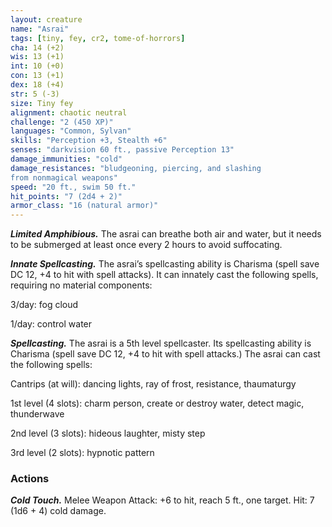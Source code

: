 ```yaml
---
layout: creature
name: "Asrai"
tags: [tiny, fey, cr2, tome-of-horrors]
cha: 14 (+2)
wis: 13 (+1)
int: 10 (+0)
con: 13 (+1)
dex: 18 (+4)
str: 5 (-3)
size: Tiny fey
alignment: chaotic neutral
challenge: "2 (450 XP)"
languages: "Common, Sylvan"
skills: "Perception +3, Stealth +6"
senses: "darkvision 60 ft., passive Perception 13"
damage_immunities: "cold"
damage_resistances: "bludgeoning, piercing, and slashing
from nonmagical weapons"
speed: "20 ft., swim 50 ft."
hit_points: "7 (2d4 + 2)"
armor_class: "16 (natural armor)"
---
```


***Limited Amphibious.*** The asrai can breathe both air and water, but it
needs to be submerged at least once every 2 hours to avoid suffocating.

***Innate Spellcasting.*** The asrai’s spellcasting ability is Charisma (spell
save DC 12, +4 to hit with spell attacks). It can innately cast the following
spells, requiring no material components:

3/day: fog cloud

1/day: control water

***Spellcasting.*** The asrai is a 5th level spellcaster. Its spellcasting ability
is Charisma (spell save DC 12, +4 to hit with spell attacks.) The asrai can
cast the following spells:

Cantrips (at will): dancing lights, ray of frost, resistance, thaumaturgy

1st level (4 slots): charm person, create or destroy water, detect magic,
thunderwave

2nd level (3 slots): hideous laughter, misty step

3rd level (2 slots): hypnotic pattern

### Actions

***Cold Touch.*** Melee Weapon Attack: +6 to hit, reach 5 ft., one target.
Hit: 7 (1d6 + 4) cold damage.
